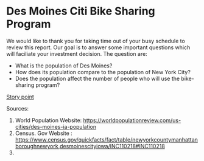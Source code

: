 # Des Moines Citi Bike Sharing Program 

We would like to thank you for taking time out of your busy schedule to review this report. Our goal is to answer some important questions which will faciliate your investment decision. The question are:
* What is the population of Des Moines? 
* How does its population compare to the population of New York City? 
* Does the population affect the number of people who will use the bike-sharing program? 


[Story point](https://public.tableau.com/profile/femi.adeleke#!/vizhome/Book1_15955256267580/StoryPoints?publish=yes)


Sources:
1. World Population Website: https://worldpopulationreview.com/us-cities/des-moines-ia-population
2. Census. Gov Website : https://www.census.gov/quickfacts/fact/table/newyorkcountymanhattanboroughnewyork,desmoinescityiowa/INC110218#INC110218
3. 

